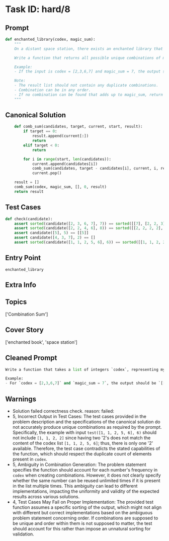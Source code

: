 # Task ID: hard/8

## Prompt

```python
def enchanted_library(codex, magic_sum):
    """
    On a distant space station, there exists an enchanted library that contains a collection of magical books. Each book in the library has a mystical number associated with it. You are given a list codex that contains the mystical numbers of all books in the library and a magical number magic_sum. Every time a new astronaut arrives at the station, they must perform a ritual by choosing a combination of books such that the sum of the mystical numbers of the selected books equals magic_sum.

    Write a function that returns all possible unique combinations of mystical numbers from the codex (in any order) that sum to magic_sum. Each combination should be a list of numbers, and combinations may include the same number multiple times if it appears multiple times in the codex list.

    Example:
    - If the input is codex = [2,3,6,7] and magic_sum = 7, the output should be [[7], [2,2,3]] because the possible combinations to get a sum of 7 are [7] and [2,2,3].

    Note:
    - The result list should not contain any duplicate combinations.
    - Combination can be in any order.
    - If no combination can be found that adds up to magic_sum, return an empty list.
    """

```

## Canonical Solution

```python
    def comb_sum(candidates, target, current, start, result):
        if target == 0:
            result.append(current[:])
            return
        elif target < 0:
            return

        for i in range(start, len(candidates)):
            current.append(candidates[i])
            comb_sum(candidates, target - candidates[i], current, i, result)
            current.pop()

    result = []
    comb_sum(codex, magic_sum, [], 0, result)
    return result
```

## Test Cases

```python
def check(candidate):
    assert sorted(candidate([2, 3, 6, 7], 7)) == sorted([[7], [2, 2, 3]])
    assert sorted(candidate([2, 2, 4, 6], 8)) == sorted([[2, 2, 2, 2], [2, 6]])
    assert candidate([5], 5) == [[5]]
    assert candidate([4, 3, 7], 2) == []
    assert sorted(candidate([1, 1, 2, 5, 6], 6)) == sorted([[1, 1, 2, 2], [6]])
```

## Entry Point

`enchanted_library`

## Extra Info

## Topics

['Combination Sum']

## Cover Story

['enchanted book', 'space station']

## Cleaned Prompt

```python
Write a function that takes a list of integers `codex`, representing mystical numbers associated with books, and an integer `magic_sum`. The function should return all unique combinations of numbers from `codex` that sum to `magic_sum`. Each combination should be a list of integers. Consider duplicates in `codex`, and combinations can be in any order. If no valid combination exists, return an empty list.

Example:
- For `codex = [2,3,6,7]` and `magic_sum = 7`, the output should be `[[7], [2,2,3]]`.
```

## Warnings

- Solution failed correctness check. reason: failed: 
- 5, Incorrect Output in Test Cases: The test cases provided in the problem description and the specifications of the canonical solution do not accurately produce unique combinations as required by the prompt. Specifically, the example with input `test([1, 1, 2, 5, 6], 6)` should not include `[1, 1, 2, 2]` since having two '2's does not match the content of the codex list `[1, 1, 2, 5, 6]`; thus, there is only one '2' available. Therefore, the test case contradicts the stated capabilities of the function, which should respect the duplicate count of elements present in `codex`.
- 5, Ambiguity in Combination Generation: The problem statement specifies the function should account for each number's frequency in `codex` when creating combinations. However, it does not clearly specify whether the same number can be reused unlimited times if it is present in the list multiple times. This ambiguity can lead to different implementations, impacting the uniformity and validity of the expected results across various solutions.
- 4, Test Cases May Fail on Proper Implementation: The provided test function assumes a specific sorting of the output, which might not align with different but correct implementations based on the ambiguous problem statement concerning order. If combinations are supposed to be unique and order within them is not supposed to matter, the test should account for this rather than impose an unnatural sorting for validation.

